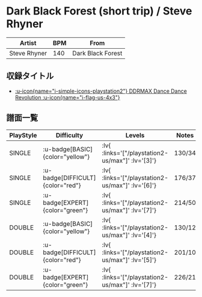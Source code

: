 # Dark Black Forest (short trip) / Steve Rhyner

|Artist|BPM|From|
|------|---|----|
|Steve Rhyner|140|Dark Black Forest|

## 収録タイトル

- [ :u-icon{name="i-simple-icons-playstation2"} DDRMAX Dance Dance Revolution :u-icon{name="i-flag-us-4x3"} ](/playstation2-us/max)

## 譜面一覧

|PlayStyle|Difficulty|Levels|Notes|Movie|
|---------|----------|------|-----|-----|
|SINGLE| :u-badge[BASIC]{color="yellow"} | :lv{ :links='["/playstation2-us/max"]' :lv='[3]'} |130/34||
|SINGLE| :u-badge[DIFFICULT]{color="red"} | :lv{ :links='["/playstation2-us/max"]' :lv='[6]'} |176/37||
|SINGLE| :u-badge[EXPERT]{color="green"} | :lv{ :links='["/playstation2-us/max"]' :lv='[7]'} |214/50||
|DOUBLE| :u-badge[BASIC]{color="yellow"} | :lv{ :links='["/playstation2-us/max"]' :lv='[4]'} |130/12||
|DOUBLE| :u-badge[DIFFICULT]{color="red"} | :lv{ :links='["/playstation2-us/max"]' :lv='[5]'} |201/10||
|DOUBLE| :u-badge[EXPERT]{color="green"} | :lv{ :links='["/playstation2-us/max"]' :lv='[7]'} |226/21||
